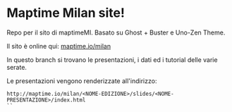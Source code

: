 # Maptime Milan site!

Repo per il sito di maptimeMI. Basato su Ghost + Buster e Uno-Zen Theme.

Il sito è online qui: [maptime.io/milan](http://maptime.io/milan)

In questo branch si trovano le presentazioni, i dati ed i tutorial delle varie serate.

Le presentazioni vengono renderizzate all'indirizzo:

```
http://maptime.io/milan/<NOME-EDIZIONE>/slides/<NOME-PRESENTAZIONE>/index.html
``
